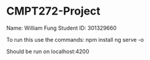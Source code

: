 # CMPT272-Project

Name: William Fung
Student ID: 301329660

To run this use the commands:
npm install
ng serve -o


Should be run on localhost:4200
